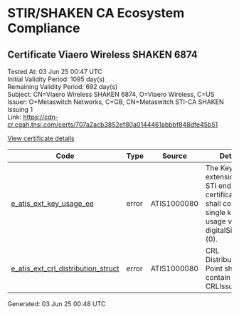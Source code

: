 # STIR/SHAKEN CA Ecosystem Compliance

## Certificate Viaero Wireless SHAKEN 6874

Tested At: 03 Jun 25 00:47 UTC\
Initial Validity Period: 1095 day(s)\
Remaining Validity Period: 692 day(s)\
Subject: CN=Viaero Wireless SHAKEN 6874, O=Viaero Wireless, C=US\
Issuer: O=Metaswitch Networks, C=GB, CN=Metaswitch STI-CA SHAKEN Issuing 1\
Link: https://cdn-cr.cgah.tnsi.com/certs/707a2acb3852ef80a0144461abbbf848dfe45b51

[View certificate details](https://x509.io/?cert=MIICfjCCAiWgAwIBAgIQMHMabQTdLo%2BXohXyFYRmcjAKBggqhkjOPQQDAjBYMSswKQYDVQQDDCJNZXRhc3dpdGNoIFNUSS1DQSBTSEFLRU4gSXNzdWluZyAxMQswCQYDVQQGEwJHQjEcMBoGA1UECgwTTWV0YXN3aXRjaCBOZXR3b3JrczAeFw0yNDA0MjUxMjA4NDdaFw0yNzA0MjUxMjA4NDdaME0xCzAJBgNVBAYTAlVTMRgwFgYDVQQKDA9WaWFlcm8gV2lyZWxlc3MxJDAiBgNVBAMMG1ZpYWVybyBXaXJlbGVzcyBTSEFLRU4gNjg3NDBZMBMGByqGSM49AgEGCCqGSM49AwEHA0IABOx94egH5V2lbld60CWLOxIqpse32Nxtysg7JgreOwXYwznIc1jxKuzWDoiZ0eIBXUVlqncClia9yQ%2Bk44XpbF2jgdswgdgwDAYDVR0TAQH%2FBAIwADAOBgNVHQ8BAf8EBAMCBsAwFgYIKwYBBQUHARoECjAIoAYWBDY4NzQwRwYDVR0fBEAwPjA8oDqgOIY2aHR0cHM6Ly9hdXRoZW50aWNhdGUtYXBpLmljb25lY3Rpdi5jb20vZG93bmxvYWQvdjEvY3JsMBcGA1UdIAQQMA4wDAYKYIZIAYb%2FCQEBBDAdBgNVHQ4EFgQUK%2B5knXp5Xg%2Boen6q3t2DBu%2BFJoswHwYDVR0jBBgwFoAUzR6nABAQ2jIdaRo51dJGCyw8h9YwCgYIKoZIzj0EAwIDRwAwRAIgcgF9%2BS%2F07ldB2B0fkph4AWs3IHp0XxjM3IC%2FzafiaZgCIDr8g2CH034IZfFHRFEHgvk8xSy5PTWIqQCH7AxUENX6)

| Code | Type | Source | Details |
|------|------|--------|---------|
| [e_atis_ext_key_usage_ee](../../ISSUES/e_atis_ext_key_usage_ee/README.md) | error | ATIS1000080 | The Key Usage extension for STI end-entity certificates shall contain a single key usage value of digitalSignature (0). |
| [e_atis_ext_crl_distribution_struct](../../ISSUES/e_atis_ext_crl_distribution_struct/README.md) | error | ATIS1000080 | CRL Distribution Point shall contain a CRLIssuer field |


Generated: 03 Jun 25 00:48 UTC